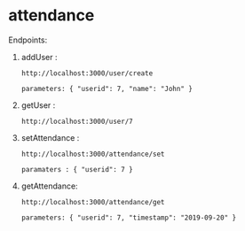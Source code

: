 # attendance

Endpoints:

1) addUser : 
        
       http://localhost:3000/user/create

       parameters: { "userid": 7, "name": "John" }


2) getUser : 

       http://localhost:3000/user/7


3) setAttendance : 

       http://localhost:3000/attendance/set

       paramaters : { "userid": 7 }
  

4) getAttendance: 

       http://localhost:3000/attendance/get

       parameters: { "userid": 7, "timestamp": "2019-09-20" }
